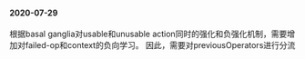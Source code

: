 #### 2020-07-29
根据basal ganglia对usable和unusable action同时的强化和负强化机制，需要增加对failed-op和context的负向学习。
因此，需要对previousOperators进行分流
